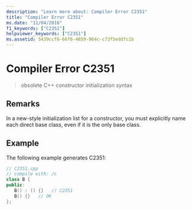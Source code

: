```yaml
---
description: "Learn more about: Compiler Error C2351"
title: "Compiler Error C2351"
ms.date: "11/04/2016"
f1_keywords: ["C2351"]
helpviewer_keywords: ["C2351"]
ms.assetid: 5439ccf6-66f6-4859-964c-c73f5eddfc1b
---
```

# Compiler Error C2351

> obsolete C++ constructor initialization syntax

## Remarks

In a new-style initialization list for a constructor, you must explicitly name each direct base class, even if it is the only base class.

## Example

The following example generates C2351:

```cpp
// C2351.cpp
// compile with: /c
class B {
public:
   B() : () {}   // C2351
   B() {}   // OK
};
```

